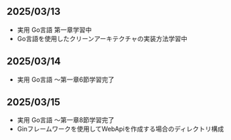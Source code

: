 ## 2025/03/13
- 実用 Go言語 第一章学習中
- Go言語を使用したクリーンアーキテクチャの実装方法学習中

## 2025/03/14
- 実用 Go言語 〜第一章6節学習完了

## 2025/03/15
- 実用 Go言語 〜第一章8節学習完了
- Ginフレームワークを使用してWebApiを作成する場合のディレクトリ構成


